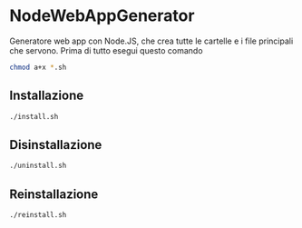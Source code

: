 # NodeWebAppGenerator
Generatore web app con Node.JS, che crea tutte le cartelle e i file principali che servono.
Prima di tutto esegui questo comando

``` bash
chmod a+x *.sh
```

## Installazione

``` bash
./install.sh
```

## Disinstallazione

``` bash
./uninstall.sh
```

## Reinstallazione

``` bash
./reinstall.sh
